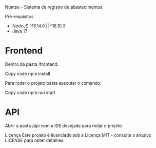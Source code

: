 Numpe - Sistema de registro de abastecimentos

Pré-requisitos

- NodeJS ^16.14.0 || ^18.10.0
- Java 17

# Frontend

Dentro da pasta /frontend:

Copy code
npm install

Para rodar o projeto basta executar o comando:

Copy code
npm run start

# API

Abrir a pasta /api com a IDE desejada para rodar o projeto

Licença
Este projeto é licenciado sob a Licença MIT - consulte o arquivo LICENSE para obter detalhes.
